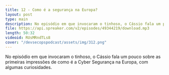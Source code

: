 ```yaml
---
title: 12 - Como é a segurança na Europa?
layout: post
type: main
description: No episódio em que invocaram o tinhoso, o Cássio fala um pouco sobre as primeiras impressões de como é a Cyber Segurança na Europa, com algumas curiosidades.
file: https://api.spreaker.com/v2/episodes/49344219/download.mp3
length: 50:32
videoid: RUsMRndTLs8
cover: "/devsecopspodcast/assets/img/312.png"
---
```


No episódio em que invocaram o tinhoso, o Cássio fala um pouco sobre as primeiras impressões de como é a Cyber Segurança na Europa, com algumas curiosidades.